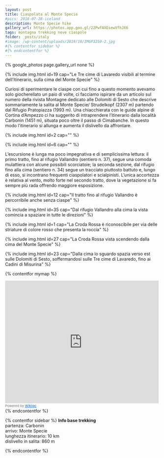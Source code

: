```yaml
---
layout: post
title: Ciaspolata al Monte Specie
#pics: 2018-07-28-iceland
description: Monte Specie hike
gallery_url: https://photos.app.goo.gl/22PwfAXEsewVfhJX6
tags: montagna trekking neve ciaspole
folder: _posts/italy
#image: /wp-content/uploads/2019/10/IMGP3259-2.jpg
#{% contentfor sidebar %}
#{% endcontentfor %}
---
```


{% google_photos page.gallery_url none %}

{% include img.html id=19 cap="Le Tre cime di Lavaredo visibili al termine dell’itinerario, sulla cima del Monte Specie" %}

Curiosi di sperimentare le ciaspe con cui fino a questo momento avevamo solo giocherellato un paio di volte, ci facciamo ispirare da un articolo sul numero della rivista Montagne dedicato alle Dolomiti di Sesto che descrive sommariamente la salita al Monte Specie/ Strudelkopf (2307 m) partendo dal Rifugio Pratopiazza (1993 m). Una chiacchierata con le guide alpine di Cortina d’Ampezzo ci ha suggerito di intraprendere l’itinerario dalla località Carbonin (1451 m), situata poco oltre il passo di Cimabanche. In questo modo l’itinerario si allunga e aumenta il dislivello da affrontare.

{% include img.html id=2 cap="" %}

{% include img.html id=6 cap="" %}

L’escursione è lunga ma poco impegnativa e di semplicissima lettura: il primo tratto, fino al rifugio Vallandro (sentiero n. 37), segue una comoda mulattiera con alcune possibili scorciatoie; la seconda sezione, dal rifugio fino alla cima (sentiero n. 34) segue un tracciato piuttosto battuto e, lungo di esso, si incontrano frequenti ciaspolatori e scialpinisti. L’unica accortezza è relativa al vento, molto forte nel secondo tratto, dove la vegetazione si fa sempre più rada offrendo maggiore esposizione.

{% include img.html id=12 cap="Il tratto fino al rifugio Vallandro è percorribile anche senza ciaspe" %}

{% include img.html id=35 cap="Dal rifugio Vallandro alla cima la vista comincia a spaziare in tutte le direzioni" %}

{% include img.html id=1 cap="La Croda Rossa è riconoscibile per via delle striature di colore rosso che presenta la roccia" %}

{% include img.html id=27 cap="La Croda Rossa vista scendendo dalla cima del Monte Specie" %}

{% include img.html id=23 cap="Dalla cima lo sguardo spazia verso est sulle Dolomiti di Sesto, soffermandosi sulle Tre cime di Lavaredo, fino ai Cadini di Misurina" %}

{% contentfor mymap %}
<iframe frameBorder="0" scrolling="no" src="https://www.wikiloc.com/wikiloc/spatialArtifacts.do?event=view&id=117155954&measures=off&title=off&near=off&images=off&maptype=H" width="500" height="400"></iframe><div style="color:#777;font-size:11px;line-height:16px;">Powered by <a style="color:#06d;font-size:11px;line-height:16px;" target="_blank" href="https://www.wikiloc.com">Wikiloc</a></div>
{% endcontentfor %}

{% contentfor sidebar %}
**Info base trekking**  
partenza: Carbonin  
arrivo: Monte Specie  
lunghezza itinerario: 10 km  
dislivello in salita: 860 m  

{% endcontentfor %}